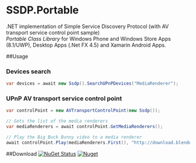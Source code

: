 # SSDP.Portable
.NET implementation of Simple Service Discovery Protocol (with AV transport service control point sample)<br />
*Portable Class Library* for Windows Phone and Windows Store Apps (8.1/UWP), Desktop Apps (.Net FX 4.5) and Xamarin Android Apps.

##Usage
### Devices search
```C#
var devices = await new Ssdp().SearchUPnPDevices("MediaRenderer");
```
### UPnP AV transport service control point
```C#
var controlPoint = new AVTransportControlPoint(new Ssdp());

// Gets the list of the media renderers
var mediaRenderers = await controlPoint.GetMediaRenderers();

// Play the Big Buck Bunny video to a media renderer
await controlPoint.Play(mediaRenderers.First(), "http://download.blender.org/peach/bigbuckbunny_movies/big_buck_bunny_480p_surround-fix.avi");
```

##Download
[![NuGet Status](http://img.shields.io/nuget/v/SSDP.Portable.svg?style=flat)](https://www.nuget.org/packages/SSDP.Portable)
[![Nuget](https://img.shields.io/nuget/dt/SSDP.Portable.svg)](https://www.nuget.org/packages/SSDP.Portable)
